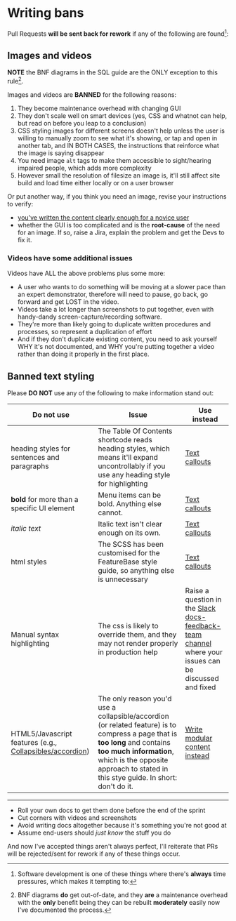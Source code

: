 # Writing bans

Pull Requests **will be sent back for rework** if any of the following are found[^45b9]:

## Images and videos

**NOTE** the BNF diagrams in the SQL guide are the ONLY exception to this rule[^63bd].

Images and videos are **BANNED** for the following reasons:

1. They become maintenance overhead with changing GUI
2. They don't scale well on smart devices (yes, CSS and whatnot can help, but read on before you leap to a conclusion)
3. CSS styling images for different screens doesn't help unless the user is willing to manually zoom to see what it's showing, or tap and open in another tab, and IN BOTH CASES, the instructions that reinforce what the image is saying disappear
4. You need image `alt` tags to make them accessible to sight/hearing impaired people, which adds more complexity
5. However small the resolution of filesize an image is, it'll still affect site build and load time either locally or on a user browser

Or put another way, if you think you need an image, revise your instructions to verify:
  * [you've written the content clearly enough for a novice user](/help-on-help/writing-help/writing-rules)
  * whether the GUI is too complicated and is the **root-cause** of the need for an image. If so, raise a Jira, explain the problem and get the Devs to fix it.

### Videos have some additional issues

Videos have ALL the above problems plus some more:

* A user who wants to do something will be moving at a slower pace than an expert demonstrator, therefore will need to pause, go back, go forward and get LOST in the video.
* Videos take a lot longer than screenshots to put together, even with handy-dandy screen-capture/recording software.
* They're more than likely going to duplicate written procedures and processes, so represent a duplication of effort
* And if they don't duplicate existing content, you need to ask yourself WHY it's not documented, and WHY you're putting together a video rather than doing it properly in the first place.

## Banned text styling

Please **DO NOT** use any of the following to make information stand out:

| Do not use | Issue | Use instead |
|---|---|---|
| heading styles for sentences and paragraphs | The Table Of Contents shortcode reads heading styles, which means it'll expand uncontrollably if you use any heading style for highlighting | [Text callouts](/help-on-help/writing-help/writing-content-callouts) |
| **bold** for more than a specific UI element | Menu items can be bold. Anything else cannot. | [Text callouts](/help-on-help/writing-help/writing-content-callouts) |
| *italic text* | Italic text isn't clear enough on its own. | [Text callouts](/help-on-help/writing-help/writing-content-callouts) |
| html styles | The SCSS has been customised for the FeatureBase style guide, so anything else is unnecessary | [Text callouts](/help-on-help/writing-help/writing-content-callouts) |
| Manual syntax highlighting | The css is likely to override them, and they may not render properly in production help | Raise a question in the [Slack docs-feedback-team channel](https://moleculacorp.slack.com/archives/C02JJQR01EY) where your issues can be discussed and fixed |
| HTML5/Javascript features (e.g., [Collapsibles/accordion](https://www.w3schools.com/howto/howto_js_accordion.asp)) | The only reason you'd use a collapsible/accordion (or related feature) is to compress a page that is **too long** and contains **too much information**, which is the opposite approach to stated in this stye guide. In short: don't do it. | [Write modular content instead](/help-on-help/writing-help/writing-modular-content) |

---
[^45b9]: Software development is one of these things where there's **always** time pressures, which makes it tempting to:
* Roll your own docs to get them done before the end of the sprint
* Cut corners with videos and screenshots
* Avoid writing docs altogether because it's something you're not good at
* Assume end-users should *just know* the stuff you do

And now I've accepted things aren't always perfect, I'll reiterate that PRs will be rejected/sent for rework if any of these things occur.

[^63bd]: BNF diagrams **do** get out-of-date, and they **are** a maintenance overhead with the **only** benefit being they can be rebuilt **moderately** easily now I've documented the process.
